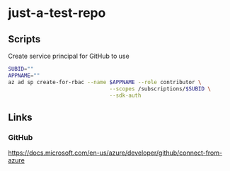 # just-a-test-repo

## Scripts

Create service principal for GitHub to use 

```bash
SUBID=""
APPNAME=""
az ad sp create-for-rbac --name $APPNAME --role contributor \
                                --scopes /subscriptions/$SUBID \
                                --sdk-auth
```


## Links

### GitHub 
https://docs.microsoft.com/en-us/azure/developer/github/connect-from-azure
